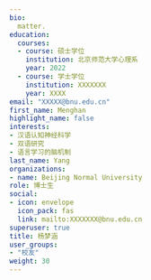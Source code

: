 ```yaml
---
bio: 
  matter.
education:
  courses:
  - course: 硕士学位
    institution: 北京师范大学心理系
    year: 2022
  - course: 学士学位
    institution: XXXXXXX
    year: XXXX
email: "XXXXX@bnu.edu.cn"
first_name: Menghan
highlight_name: false
interests:
- 汉语认知神经科学
- 双语研究
- 语言学习的脑机制
last_name: Yang
organizations:
- name: Beijing Normal University
role: 博士生
social:
- icon: envelope
  icon_pack: fas
  link: mailto:XXXXXXX@bnu.edu.cn
superuser: true
title: 杨梦涵
user_groups:
- "校友"
weight: 30
---
```

